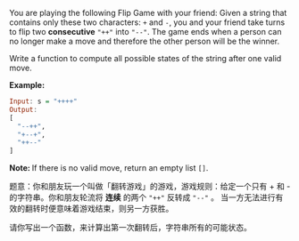 <p>You are playing the following Flip Game with your friend: Given a string that contains only these two characters: <code>+</code> and <code>-</code>, you and your friend take turns to flip two <b>consecutive</b> <code>"++"</code> into <code>"--"</code>. The game ends when a person can no longer make a move and therefore the other person will be the winner.</p>

<p>Write a function to compute all possible states of the string after one valid move.</p>

<p><strong>Example:</strong></p>
 

```haskell
Input: s = "++++"
Output: 
[
  "--++",
  "+--+",
  "++--"
]
```
<p><strong>Note: </strong>If there is no valid move, return an empty list <code>[]</code>.</p> 


题意：你和朋友玩一个叫做「翻转游戏」的游戏，游戏规则：给定一个只有 + 和 - 的字符串。你和朋友轮流将 **连续** 的两个 `"++"` 反转成 `"--"` 。 当一方无法进行有效的翻转时便意味着游戏结束，则另一方获胜。

请你写出一个函数，来计算出第一次翻转后，字符串所有的可能状态。 

